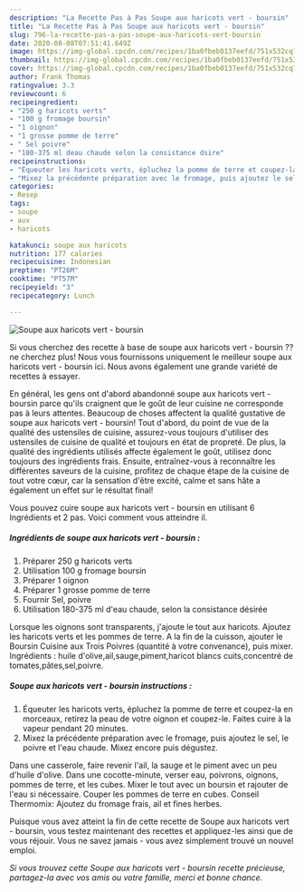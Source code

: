 ```yaml
---
description: "La Recette Pas à Pas Soupe aux haricots vert - boursin"
title: "La Recette Pas à Pas Soupe aux haricots vert - boursin"
slug: 796-la-recette-pas-a-pas-soupe-aux-haricots-vert-boursin
date: 2020-08-08T07:51:41.649Z
image: https://img-global.cpcdn.com/recipes/1ba0fbeb0137eefd/751x532cq70/soupe-aux-haricots-vert-boursin-photo-principale-de-la-recette.jpg
thumbnail: https://img-global.cpcdn.com/recipes/1ba0fbeb0137eefd/751x532cq70/soupe-aux-haricots-vert-boursin-photo-principale-de-la-recette.jpg
cover: https://img-global.cpcdn.com/recipes/1ba0fbeb0137eefd/751x532cq70/soupe-aux-haricots-vert-boursin-photo-principale-de-la-recette.jpg
author: Frank Thomas
ratingvalue: 3.3
reviewcount: 6
recipeingredient:
- "250 g haricots verts"
- "100 g fromage boursin"
- "1 oignon"
- "1 grosse pomme de terre"
- " Sel poivre"
- "180-375 ml deau chaude selon la consistance dsire"
recipeinstructions:
- "Équeuter les haricots verts, épluchez la pomme de terre et coupez-la en morceaux, retirez la peau de votre oignon et coupez-le. Faites cuire à la vapeur pendant 20 minutes."
- "Mixez la précédente préparation avec le fromage, puis ajoutez le sel, le poivre et l&#39;eau chaude. Mixez encore puis dégustez."
categories:
- Resep
tags:
- soupe
- aux
- haricots

katakunci: soupe aux haricots 
nutrition: 177 calories
recipecuisine: Indonesian
preptime: "PT26M"
cooktime: "PT57M"
recipeyield: "3"
recipecategory: Lunch

---
```



![Soupe aux haricots vert - boursin](https://img-global.cpcdn.com/recipes/1ba0fbeb0137eefd/751x532cq70/soupe-aux-haricots-vert-boursin-photo-principale-de-la-recette.jpg)

Si vous cherchez des recette à base de soupe aux haricots vert - boursin ?? ne cherchez plus! Nous vous fournissons uniquement le meilleur soupe aux haricots vert - boursin ici. Nous avons également une grande variété de recettes à essayer.

En général, les gens ont d'abord abandonné soupe aux haricots vert - boursin parce qu'ils craignent que le goût de leur cuisine ne corresponde pas à leurs attentes. Beaucoup de choses affectent la qualité gustative de soupe aux haricots vert - boursin! Tout d'abord, du point de vue de la qualité des ustensiles de cuisine, assurez-vous toujours d'utiliser des ustensiles de cuisine de qualité et toujours en état de propreté. De plus, la qualité des ingrédients utilisés affecte également le goût, utilisez donc toujours des ingrédients frais. Ensuite, entraînez-vous à reconnaître les différentes saveurs de la cuisine, profitez de chaque étape de la cuisine de tout votre cœur, car la sensation d'être excité, calme et sans hâte a également un effet sur le résultat final!

<!--inarticleads1-->

Vous pouvez cuire soupe aux haricots vert - boursin en utilisant 6 Ingrédients et 2 pas. Voici comment vous atteindre il.

##### Ingrédients de soupe aux haricots vert - boursin :

1. Préparer 250 g haricots verts
1. Utilisation 100 g fromage boursin
1. Préparer 1 oignon
1. Préparer 1 grosse pomme de terre
1. Fournir  Sel, poivre
1. Utilisation 180-375 ml d&#39;eau chaude, selon la consistance désirée


Lorsque les oignons sont transparents, j&#39;ajoute le tout aux haricots. Ajoutez les haricots verts et les pommes de terre. A la fin de la cuisson, ajouter le Boursin Cuisine aux Trois Poivres (quantité à votre convenance), puis mixer. Ingrédients : huile d&#39;olive,ail,sauge,piment,haricot blancs cuits,concentré de tomates,pâtes,sel,poivre. 

<!--inarticleads2-->

##### Soupe aux haricots vert - boursin instructions :

1. Équeuter les haricots verts, épluchez la pomme de terre et coupez-la en morceaux, retirez la peau de votre oignon et coupez-le. Faites cuire à la vapeur pendant 20 minutes.
1. Mixez la précédente préparation avec le fromage, puis ajoutez le sel, le poivre et l&#39;eau chaude. Mixez encore puis dégustez.


Dans une casserole, faire revenir l&#39;ail, la sauge et le piment avec un peu d&#39;huile d&#39;olive. Dans une cocotte-minute, verser eau, poivrons, oignons, pommes de terre, et les cubes. Mixer le tout avec un boursin et rajouter de l&#39;eau si nécessaire. Couper les pommes de terre en cubes. Conseil Thermomix: Ajoutez du fromage frais, ail et fines herbes. 

<!--inarticleads1-->

<p>
Puisque vous avez atteint la fin de cette recette de Soupe aux haricots vert - boursin, vous testez maintenant des recettes et appliquez-les ainsi que de vous réjouir. Vous ne savez jamais - vous avez simplement trouvé un nouvel emploi.
</p>

<p>
<i>Si vous trouvez cette Soupe aux haricots vert - boursin recette précieuse, partagez-la avec vos amis ou votre famille, merci et bonne chance.</i>
</p>

